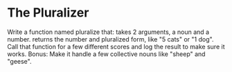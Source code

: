 # The Pluralizer

Write a function named pluralize that:
takes 2 arguments, a noun and a number.
returns the number and pluralized form, like "5 cats" or "1 dog".
Call that function for a few different scores and log the result to make sure it works.
Bonus: Make it handle a few collective nouns like "sheep" and "geese".
